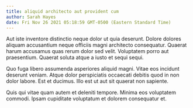 ```yaml
---
title: aliquid architecto aut provident cum
author: Sarah Hayes
date: Fri Nov 26 2021 05:18:59 GMT-0500 (Eastern Standard Time)
---
```

Aut iste inventore distinctio neque dolor ut quia deserunt. Dolore dolores aliquam accusantium neque officiis magni architecto consequatur. Quaerat harum accusamus quas rerum dolor sed velit. Voluptatem porro aut praesentium. Quaerat soluta atque a iusto et sequi sequi.

 Quo fuga libero assumenda asperiores aliquid magni. Vitae eos incidunt deserunt veniam. Atque dolor perspiciatis occaecati debitis quod in non dolor labore. Est et ducimus. Illo est ut aut sit quaerat non sapiente.

 Quis qui vitae quam autem et deleniti tempore. Minima eos voluptatem commodi. Ipsam cupiditate voluptatum et dolorem consequatur et.